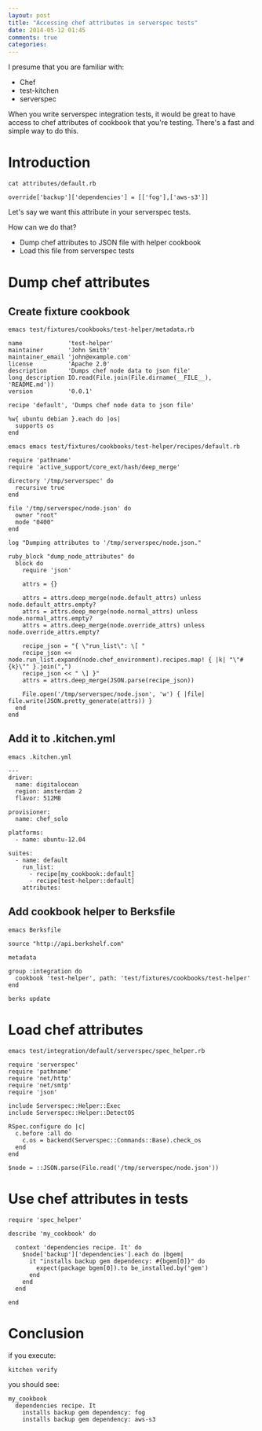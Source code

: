 ```yaml
---
layout: post
title: "Accessing chef attributes in serverspec tests"
date: 2014-05-12 01:45
comments: true
categories: 
---
```


I presume that you are familiar with:

* Chef
* test-kitchen
* serverspec

When you write serverspec integration tests, it would be great to have access to chef attributes of cookbook that you're testing.
There's a fast and simple way to do this.

<!-- more -->

# Introduction

```
cat attributes/default.rb
```

```
override['backup']['dependencies'] = [['fog'],['aws-s3']]
```

Let's say we want this attribute in your serverspec tests.

How can we do that?

* Dump chef attributes to JSON file with helper cookbook
* Load this file from serverspec tests

# Dump chef attributes
## Create fixture cookbook

```
emacs test/fixtures/cookbooks/test-helper/metadata.rb
```

```
name             'test-helper'
maintainer       'John Smith'
maintainer_email 'john@example.com'
license          'Apache 2.0'
description      'Dumps chef node data to json file'
long_description IO.read(File.join(File.dirname(__FILE__), 'README.md'))
version          '0.0.1'

recipe 'default', 'Dumps chef node data to json file'

%w{ ubuntu debian }.each do |os|
  supports os
end
```

```
emacs emacs test/fixtures/cookbooks/test-helper/recipes/default.rb
```

```
require 'pathname'
require 'active_support/core_ext/hash/deep_merge'

directory '/tmp/serverspec' do
  recursive true
end

file '/tmp/serverspec/node.json' do
  owner "root"
  mode "0400"
end

log "Dumping attributes to '/tmp/serverspec/node.json."

ruby_block "dump_node_attributes" do
  block do
    require 'json'

    attrs = {}

    attrs = attrs.deep_merge(node.default_attrs) unless node.default_attrs.empty?
    attrs = attrs.deep_merge(node.normal_attrs) unless node.normal_attrs.empty?
    attrs = attrs.deep_merge(node.override_attrs) unless node.override_attrs.empty?

    recipe_json = "{ \"run_list\": \[ "
    recipe_json << node.run_list.expand(node.chef_environment).recipes.map! { |k| "\"#{k}\"" }.join(",")
    recipe_json << " \] }"
    attrs = attrs.deep_merge(JSON.parse(recipe_json))

    File.open('/tmp/serverspec/node.json', 'w') { |file| file.write(JSON.pretty_generate(attrs)) }
  end
end
```

## Add it to .kitchen.yml

```
emacs .kitchen.yml
```

```
---
driver:
  name: digitalocean
  region: amsterdam 2
  flavor: 512MB

provisioner:
  name: chef_solo

platforms:
  - name: ubuntu-12.04

suites:
  - name: default
    run_list:
      - recipe[my_cookbook::default]
      - recipe[test-helper::default]
    attributes:

```

## Add cookbook helper to Berksfile

```
emacs Berksfile
```

```
source "http://api.berkshelf.com"

metadata

group :integration do
  cookbook 'test-helper', path: 'test/fixtures/cookbooks/test-helper'
end
```

```
berks update
```

# Load chef attributes

```
emacs test/integration/default/serverspec/spec_helper.rb
```

```
require 'serverspec'
require 'pathname'
require 'net/http'
require 'net/smtp'
require 'json'

include Serverspec::Helper::Exec
include Serverspec::Helper::DetectOS

RSpec.configure do |c|
  c.before :all do
    c.os = backend(Serverspec::Commands::Base).check_os
  end
end

$node = ::JSON.parse(File.read('/tmp/serverspec/node.json'))
```

# Use chef attributes in tests

```
require 'spec_helper'

describe 'my_cookbook' do

  context 'dependencies recipe. It' do
    $node['backup']['dependencies'].each do |bgem|
      it "installs backup gem dependency: #{bgem[0]}" do
        expect(package bgem[0]).to be_installed.by('gem')
      end
    end
  end

end
```

# Conclusion

if you execute:

```
kitchen verify
```

you should see:
```
my_cookbook
  dependencies recipe. It       
    installs backup gem dependency: fog       
    installs backup gem dependency: aws-s3       
```